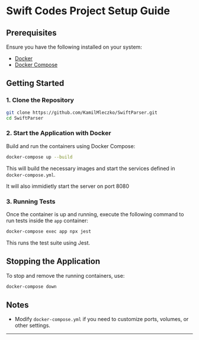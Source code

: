 # Swift Codes Project Setup Guide

## Prerequisites
Ensure you have the following installed on your system:
- [Docker](https://www.docker.com/get-started)
- [Docker Compose](https://docs.docker.com/compose/install/)

## Getting Started

### 1. Clone the Repository
```sh
git clone https://github.com/KamilMleczko/SwiftParser.git
cd SwiftParser
```

### 2. Start the Application with Docker
Build and run the containers using Docker Compose:
```sh
docker-compose up --build
```
This will build the necessary images and start the services defined in `docker-compose.yml`.

It will also immidietly start the server on port 8080

### 3. Running Tests
Once the container is up and running, execute the following command to run tests inside the `app` container:
```sh
docker-compose exec app npx jest
```
This runs the test suite using Jest.

## Stopping the Application
To stop and remove the running containers, use:
```sh
docker-compose down
```

## Notes
- Modify `docker-compose.yml` if you need to customize ports, volumes, or other settings.

---

